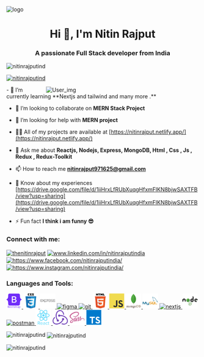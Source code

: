 ![logo](https://media.licdn.com/dms/image/D4D16AQGQUFMjKmJNKA/profile-displaybackgroundimage-shrink_350_1400/0/1693721493268?e=1715817600&v=beta&t=Z68emVnoAzx54aMYwN1orIVB3T9Qb_fl7OwdYxj9dzs)
<h1 align="center">Hi 👋, I'm Nitin Rajput</h1>

<h3 align="center">A passionate Full Stack developer from India</h3>

<p align="left"> <img src="https://komarev.com/ghpvc/?username=nitinrajputind&label=Profile%20views&color=0e75b6&style=flat" alt="nitinrajputind" /> </p>

<p align="left"> <a href="https://github.com/ryo-ma/github-profile-trophy"><img src="https://github-profile-trophy.vercel.app/?username=nitinrajputind" alt="nitinrajputind" /></a> </p>
<img align="right" width="400" alt="User_img" src="https://user-images.githubusercontent.com/55389276/140866485-8fb1c876-9a8f-4d6a-98dc-08c4981eaf70.gif" />
- 🌱 I’m currently learning **Nextjs and tailwind and many more .**

- 👯 I’m looking to collaborate on **MERN Stack Project**

- 🤝 I’m looking for help with **MERN project**

- 👨‍💻 All of my projects are available at [https://nitinrajput.netlify.app/](https://nitinrajput.netlify.app/)

- 💬 Ask me about **Reactjs, Nodejs, Express, MongoDB, Html , Css , Js , Redux , Redux-Toolkit**

- 📫 How to reach me **nitinrajput971625@gmail.com**

- 📄 Know about my experiences [https://drive.google.com/file/d/1iiHrxLfRUbXuqgHfxmFlKN8bjwSAXTFB/view?usp=sharing](https://drive.google.com/file/d/1iiHrxLfRUbXuqgHfxmFlKN8bjwSAXTFB/view?usp=sharing)

- ⚡ Fun fact **I think i am funny 😎**

<h3 align="left">Connect with me:</h3>
<p align="left">
<a href="https://twitter.com/thenitinrajput" target="blank"><img align="center" src="https://raw.githubusercontent.com/rahuldkjain/github-profile-readme-generator/master/src/images/icons/Social/twitter.svg" alt="thenitinrajput" height="30" width="40" /></a>
<a href="https://linkedin.com/in/www.linkedin.com/in/nitinrajputindia" target="blank"><img align="center" src="https://raw.githubusercontent.com/rahuldkjain/github-profile-readme-generator/master/src/images/icons/Social/linked-in-alt.svg" alt="www.linkedin.com/in/nitinrajputindia" height="30" width="40" /></a>
<a href="https://fb.com/https://www.facebook.com/nitinrajputindia/" target="blank"><img align="center" src="https://raw.githubusercontent.com/rahuldkjain/github-profile-readme-generator/master/src/images/icons/Social/facebook.svg" alt="https://www.facebook.com/nitinrajputindia/" height="30" width="40" /></a>
<a href="https://instagram.com/https://www.instagram.com/nitinrajputindia/" target="blank"><img align="center" src="https://raw.githubusercontent.com/rahuldkjain/github-profile-readme-generator/master/src/images/icons/Social/instagram.svg" alt="https://www.instagram.com/nitinrajputindia/" height="30" width="40" /></a>
</p>

<h3 align="left">Languages and Tools:</h3>
<p align="left"> <a href="https://getbootstrap.com" target="_blank" rel="noreferrer"> <img src="https://raw.githubusercontent.com/devicons/devicon/master/icons/bootstrap/bootstrap-plain-wordmark.svg" alt="bootstrap" width="40" height="40"/> </a> <a href="https://www.w3schools.com/css/" target="_blank" rel="noreferrer"> <img src="https://raw.githubusercontent.com/devicons/devicon/master/icons/css3/css3-original-wordmark.svg" alt="css3" width="40" height="40"/> </a> <a href="https://expressjs.com" target="_blank" rel="noreferrer"> <img src="https://raw.githubusercontent.com/devicons/devicon/master/icons/express/express-original-wordmark.svg" alt="express" width="40" height="40"/> </a> <a href="https://www.figma.com/" target="_blank" rel="noreferrer"> <img src="https://www.vectorlogo.zone/logos/figma/figma-icon.svg" alt="figma" width="40" height="40"/> </a> <a href="https://git-scm.com/" target="_blank" rel="noreferrer"> <img src="https://www.vectorlogo.zone/logos/git-scm/git-scm-icon.svg" alt="git" width="40" height="40"/> </a> <a href="https://www.w3.org/html/" target="_blank" rel="noreferrer"> <img src="https://raw.githubusercontent.com/devicons/devicon/master/icons/html5/html5-original-wordmark.svg" alt="html5" width="40" height="40"/> </a> <a href="https://developer.mozilla.org/en-US/docs/Web/JavaScript" target="_blank" rel="noreferrer"> <img src="https://raw.githubusercontent.com/devicons/devicon/master/icons/javascript/javascript-original.svg" alt="javascript" width="40" height="40"/> </a> <a href="https://www.mongodb.com/" target="_blank" rel="noreferrer"> <img src="https://raw.githubusercontent.com/devicons/devicon/master/icons/mongodb/mongodb-original-wordmark.svg" alt="mongodb" width="40" height="40"/> </a> <a href="https://www.mysql.com/" target="_blank" rel="noreferrer"> <img src="https://raw.githubusercontent.com/devicons/devicon/master/icons/mysql/mysql-original-wordmark.svg" alt="mysql" width="40" height="40"/> </a> <a href="https://nextjs.org/" target="_blank" rel="noreferrer"> <img src="https://cdn.worldvectorlogo.com/logos/nextjs-2.svg" alt="nextjs" width="40" height="40"/> </a> <a href="https://nodejs.org" target="_blank" rel="noreferrer"> <img src="https://raw.githubusercontent.com/devicons/devicon/master/icons/nodejs/nodejs-original-wordmark.svg" alt="nodejs" width="40" height="40"/> </a> <a href="https://postman.com" target="_blank" rel="noreferrer"> <img src="https://www.vectorlogo.zone/logos/getpostman/getpostman-icon.svg" alt="postman" width="40" height="40"/> </a> <a href="https://reactjs.org/" target="_blank" rel="noreferrer"> <img src="https://raw.githubusercontent.com/devicons/devicon/master/icons/react/react-original-wordmark.svg" alt="react" width="40" height="40"/> </a> <a href="https://redux.js.org" target="_blank" rel="noreferrer"> <img src="https://raw.githubusercontent.com/devicons/devicon/master/icons/redux/redux-original.svg" alt="redux" width="40" height="40"/> </a> <a href="https://sass-lang.com" target="_blank" rel="noreferrer"> <img src="https://raw.githubusercontent.com/devicons/devicon/master/icons/sass/sass-original.svg" alt="sass" width="40" height="40"/> </a> <a href="https://www.typescriptlang.org/" target="_blank" rel="noreferrer"> <img src="https://raw.githubusercontent.com/devicons/devicon/master/icons/typescript/typescript-original.svg" alt="typescript" width="40" height="40"/> </a> </p>

<p><img align="left" src="https://github-readme-stats.vercel.app/api/top-langs?username=nitinrajputind&show_icons=true&locale=en&layout=compact" alt="nitinrajputind" /></p>

<p>&nbsp;<img align="center" src="https://github-readme-stats.vercel.app/api?username=nitinrajputind&show_icons=true&locale=en" alt="nitinrajputind" /></p>

<p><img align="center" src="https://github-readme-streak-stats.herokuapp.com/?user=nitinrajputind&" alt="nitinrajputind" /></p>
